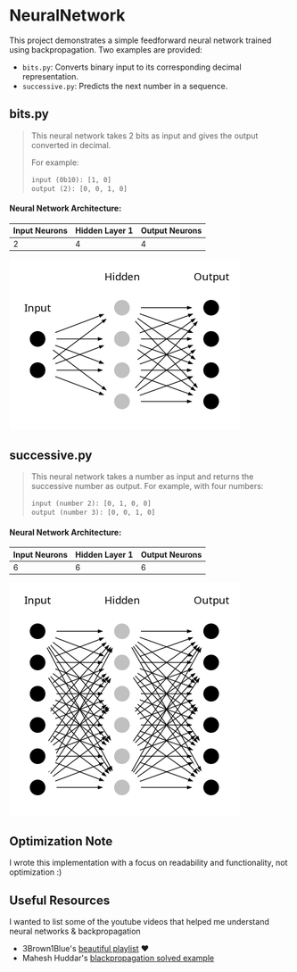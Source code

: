 # NeuralNetwork
This project demonstrates a simple feedforward neural network trained using backpropagation. Two examples are provided:  
- `bits.py`: Converts binary input to its corresponding decimal representation.  
- `successive.py`: Predicts the next number in a sequence.  


## bits.py

> This neural network takes 2 bits as input and gives the output converted in decimal.
>
> For example:
> ```
> input (0b10): [1, 0]
> output (2): [0, 0, 1, 0]
> ```


#### Neural Network Architecture:
| Input Neurons | Hidden Layer 1 | Output Neurons |
|-------------|----------------|--------------|
| 2 | 4 |  4 |

![neural network visualization](./imgs/bits.png)


## successive.py
> This neural network takes a number as input and returns the successive number as output.
> For example, with four numbers:
> ```
> input (number 2): [0, 1, 0, 0]
> output (number 3): [0, 0, 1, 0]
> ```

#### Neural Network Architecture:
| Input Neurons | Hidden Layer 1 | Output Neurons |
|-------------|----------------|--------------|
| 6 | 6 | 6 |

![neural network visualization](./imgs/successive.png)

## Optimization Note
I wrote this implementation with a focus on readability and functionality, not optimization :)

## Useful Resources
I wanted to list some of the youtube videos that helped me understand neural networks & backpropagation
- 3Brown1Blue's [beautiful playlist](https://www.youtube.com/playlist?list=PLZHQObOWTQDNU6R1_67000Dx_ZCJB-3pi) ❤️
- Mahesh Huddar's [blackpropagation solved example](https://www.youtube.com/watch?v=tUoUdOdTkRw)